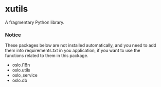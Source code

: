# xutils

A fragmentary Python library.

### Notice

These packages below are not installed automatically, and you need to add them into requirements.txt in you application, if you want to use the functions related to them in this package.

- oslo.i18n
- oslo.utils
- oslo_service
- oslo.db
